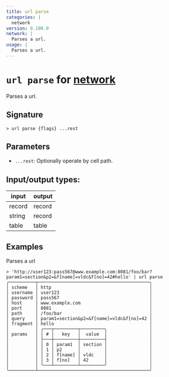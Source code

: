 ```yaml
---
title: url parse
categories: |
  network
version: 0.100.0
network: |
  Parses a url.
usage: |
  Parses a url.
---
```

<!-- This file is automatically generated. Please edit the command in https://github.com/nushell/nushell instead. -->

# `url parse` for [network](/commands/categories/network.md)

<div class='command-title'>Parses a url.</div>

## Signature

```> url parse {flags} ...rest```

## Parameters

 -  `...rest`: Optionally operate by cell path.


## Input/output types:

| input  | output |
| ------ | ------ |
| record | record |
| string | record |
| table  | table  |
## Examples

Parses a url
```nu
> 'http://user123:pass567@www.example.com:8081/foo/bar?param1=section&p2=&f[name]=vldc&f[no]=42#hello' | url parse
╭──────────┬──────────────────────────────────────────╮
│ scheme   │ http                                     │
│ username │ user123                                  │
│ password │ pass567                                  │
│ host     │ www.example.com                          │
│ port     │ 8081                                     │
│ path     │ /foo/bar                                 │
│ query    │ param1=section&p2=&f[name]=vldc&f[no]=42 │
│ fragment │ hello                                    │
│          │ ╭───┬─────────┬─────────╮                │
│ params   │ │ # │   key   │  value  │                │
│          │ ├───┼─────────┼─────────┤                │
│          │ │ 0 │ param1  │ section │                │
│          │ │ 1 │ p2      │         │                │
│          │ │ 2 │ f[name] │ vldc    │                │
│          │ │ 3 │ f[no]   │ 42      │                │
│          │ ╰───┴─────────┴─────────╯                │
╰──────────┴──────────────────────────────────────────╯
```
